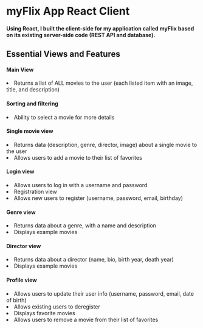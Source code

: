 # myFlix App React Client

<h4>Using React, I built the client-side for my application called myFlix based on its existing
server-side code (REST API and database).</h4>

<h2>Essential Views and Features</h2>
<h4>Main View</h4>
<li> Returns a list of ALL movies to the user (each listed item with an image, title, and description)</li>
<h4>Sorting and filtering</h4>
<li>Ability to select a movie for more details</li>
<h4>Single movie view</h4>
<li>Returns data (description, genre, director, image) about a single movie to the user</li>
<li>Allows users to add a movie to their list of favorites</li>
<h4>Login view</h4>
<li>Allows users to log in with a username and password</li>
<li>Registration view</li>
<li>Allows new users to register (username, password, email, birthday)</li>
<h4>Genre view</h4>
<li>Returns data about a genre, with a name and description</li>
<li>Displays example movies</li>
<h4>Director view</h4>
<li>Returns data about a director (name, bio, birth year, death year)</li>
<li>Displays example movies</li>
<h4>Profile view</h4>
<li>Allows users to update their user info (username, password, email, date of birth)</li>
<li>Allows existing users to deregister</li>
<li>Displays favorite movies</li>
<li>Allows users to remove a movie from their list of favorites</li>
